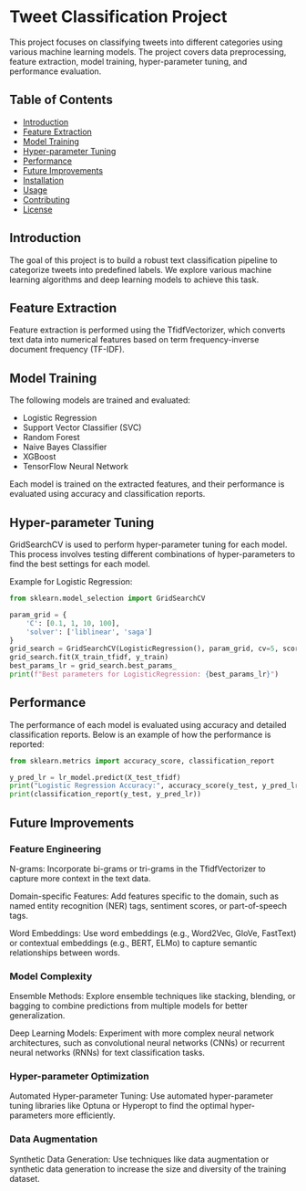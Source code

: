# Tweet Classification Project

This project focuses on classifying tweets into different categories using various machine learning models. The project covers data preprocessing, feature extraction, model training, hyper-parameter tuning, and performance evaluation.

## Table of Contents

- [Introduction](#introduction)
- [Feature Extraction](#feature-extraction)
- [Model Training](#model-training)
- [Hyper-parameter Tuning](#hyper-parameter-tuning)
- [Performance](#performance)
- [Future Improvements](#future-improvements)
- [Installation](#installation)
- [Usage](#usage)
- [Contributing](#contributing)
- [License](#license)

## Introduction

The goal of this project is to build a robust text classification pipeline to categorize tweets into predefined labels. We explore various machine learning algorithms and deep learning models to achieve this task.

## Feature Extraction

Feature extraction is performed using the TfidfVectorizer, which converts text data into numerical features based on term frequency-inverse document frequency (TF-IDF).

## Model Training

The following models are trained and evaluated:

- Logistic Regression
- Support Vector Classifier (SVC)
- Random Forest
- Naive Bayes Classifier
- XGBoost
- TensorFlow Neural Network

Each model is trained on the extracted features, and their performance is evaluated using accuracy and classification reports.

## Hyper-parameter Tuning

GridSearchCV is used to perform hyper-parameter tuning for each model. This process involves testing different combinations of hyper-parameters to find the best settings for each model.

Example for Logistic Regression:
```python
from sklearn.model_selection import GridSearchCV

param_grid = {
    'C': [0.1, 1, 10, 100],
    'solver': ['liblinear', 'saga']
}
grid_search = GridSearchCV(LogisticRegression(), param_grid, cv=5, scoring='accuracy')
grid_search.fit(X_train_tfidf, y_train)
best_params_lr = grid_search.best_params_
print(f"Best parameters for LogisticRegression: {best_params_lr}")
```

## Performance

The performance of each model is evaluated using accuracy and detailed classification reports. Below is an example of how the performance is reported:
```python
from sklearn.metrics import accuracy_score, classification_report

y_pred_lr = lr_model.predict(X_test_tfidf)
print("Logistic Regression Accuracy:", accuracy_score(y_test, y_pred_lr))
print(classification_report(y_test, y_pred_lr))
```

## Future Improvements

### Feature Engineering

N-grams: Incorporate bi-grams or tri-grams in the TfidfVectorizer to capture more context in the text data.

Domain-specific Features: Add features specific to the domain, such as named entity recognition (NER) tags, sentiment scores, or part-of-speech tags.

Word Embeddings: Use word embeddings (e.g., Word2Vec, GloVe, FastText) or contextual embeddings (e.g., BERT, ELMo) to capture semantic relationships between words.

### Model Complexity

Ensemble Methods: Explore ensemble techniques like stacking, blending, or bagging to combine predictions from multiple models for better generalization.

Deep Learning Models: Experiment with more complex neural network architectures, such as convolutional neural networks (CNNs) or recurrent neural networks (RNNs) for text classification tasks.

### Hyper-parameter Optimization

Automated Hyper-parameter Tuning: Use automated hyper-parameter tuning libraries like Optuna or Hyperopt to find the optimal hyper-parameters more efficiently.

### Data Augmentation

Synthetic Data Generation: Use techniques like data augmentation or synthetic data generation to increase the size and diversity of the training dataset.
